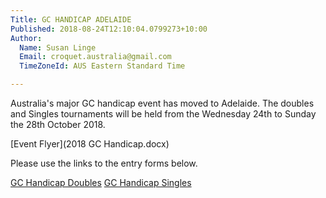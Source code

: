 ```yaml
---
Title: GC HANDICAP ADELAIDE
Published: 2018-08-24T12:10:04.0799273+10:00
Author:
  Name: Susan Linge
  Email: croquet.australia@gmail.com
  TimeZoneId: AUS Eastern Standard Time

---
```

Australia's major GC handicap event has moved to Adelaide. The doubles and Singles tournaments will be held from the Wednesday 24th to Sunday the 28th October 2018. 

[Event Flyer](2018 GC Handicap.docx)

Please use the links to the entry forms below.  

[GC Handicap Doubles](https://croquet-australia.com.au/tournaments/2018/gc/handicap-doubles)
[GC Handicap Singles](https://croquet-australia.com.au/tournaments/2018/gc/handicap-singles)
